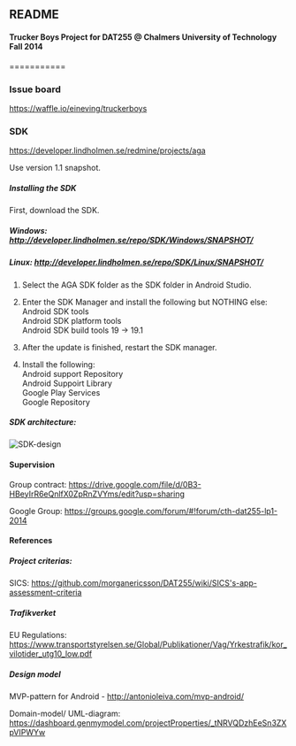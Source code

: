 ## README ##

#### Trucker Boys Project for DAT255 @ Chalmers University of Technology Fall 2014
===========

### Issue board
https://waffle.io/eineving/truckerboys

### SDK
https://developer.lindholmen.se/redmine/projects/aga

Use version 1.1 snapshot.

##### Installing the SDK

First, download the SDK.

##### Windows: http://developer.lindholmen.se/repo/SDK/Windows/SNAPSHOT/

##### Linux: http://developer.lindholmen.se/repo/SDK/Linux/SNAPSHOT/

1. Select the AGA SDK folder as the SDK folder in Android Studio.
2. Enter the SDK Manager and install the following but NOTHING else: <br />
    Android SDK tools <br />
    Android SDK platform tools <br />
    Android SDK build tools 19 -> 19.1
    
3. After the update is finished, restart the SDK manager.
4. Install the following: <br />
    Android support Repository <br />
    Android Suppoirt Library <br />
    Google Play Services <br />
    Google Repository <br />






##### SDK architecture:
![SDK-design](https://raw.githubusercontent.com/eineving/truckerboys/master/documentation/images/SDK_design.png?token=6124637__eyJzY29wZSI6IlJhd0Jsb2I6ZWluZXZpbmcvdHJ1Y2tlcmJveXMvbWFzdGVyL2RvY3VtZW50YXRpb24vaW1hZ2VzL1NES19kZXNpZ24ucG5nIiwiZXhwaXJlcyI6MTQxMTQ2Mjc5NH0%3D--e0a082d4c2db8989807c6fdfc30e52fe8f7fe8d2)

#### Supervision

Group contract: https://drive.google.com/file/d/0B3-HBeyIrR6eQnlfX0ZpRnZVYms/edit?usp=sharing

Google Group: https://groups.google.com/forum/#!forum/cth-dat255-lp1-2014

#### References

##### Project criterias:
SICS: https://github.com/morganericsson/DAT255/wiki/SICS's-app-assessment-criteria

##### Trafikverket
EU Regulations: https://www.transportstyrelsen.se/Global/Publikationer/Vag/Yrkestrafik/kor_vilotider_utg10_low.pdf

##### Design model
MVP-pattern for Android - http://antonioleiva.com/mvp-android/

Domain-model/ UML-diagram: https://dashboard.genmymodel.com/projectProperties/_tNRVQDzhEeSn3ZXpVIPWYw
